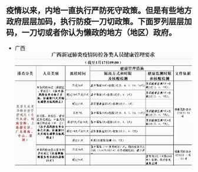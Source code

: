 ## 疫情以来，内地一直执行严防死守政策。但是有些地方政府层层加码，执行防疫一刀切政策。下面罗列层层加码，一刀切或者你认为懒政的地方（地区）政府。

* 广西
![桂一刀](img/20220117.jpeg)
